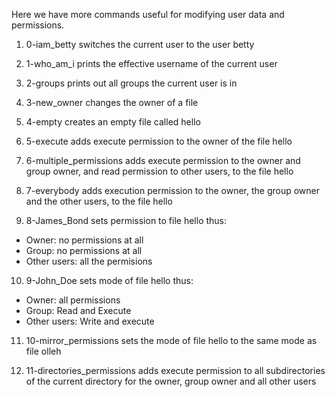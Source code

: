 Here we have more commands useful for modifying user data and permissions.


1. 0-iam_betty switches the current user to the user betty

2. 1-who_am_i prints the effective username of the current user

3. 2-groups prints out all groups the current user is in

4. 3-new_owner changes the owner of a file

5. 4-empty creates an empty file called hello

6. 5-execute adds execute permission to the owner of the file hello

7. 6-multiple_permissions adds execute permission to the owner and group owner, and read permission to other users, to the file hello

8. 7-everybody adds execution permission to the owner, the group owner and the other users, to the file hello

9. 8-James_Bond sets permission to file hello thus:
  - Owner: no permissions at all
  - Group: no permissions at all
  - Other users: all the permisions

10. 9-John_Doe sets mode of file hello thus:
  - Owner: all permissions
  - Group: Read and Execute
  - Other users: Write and execute

11. 10-mirror_permissions sets the mode of file hello to the same mode as file olleh

12. 11-directories_permissions adds execute permission to all subdirectories of the current directory for the owner, group owner and all other users
